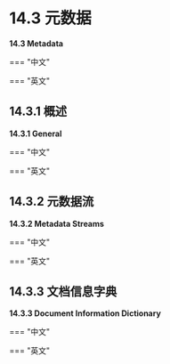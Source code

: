 # 14.3 元数据

**14.3 Metadata**

=== "中文"

=== "英文"


## 14.3.1 概述

**14.3.1 General**

=== "中文"

=== "英文"


## 14.3.2 元数据流

**14.3.2 Metadata Streams**

=== "中文"

=== "英文"


## 14.3.3 文档信息字典

**14.3.3 Document Information Dictionary**

=== "中文"

=== "英文"

